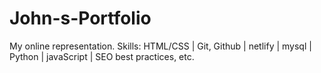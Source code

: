# John-s-Portfolio
My online representation.
Skills: HTML/CSS |
Git, Github |
netlify |
mysql |
Python |
javaScript |
SEO best practices, etc.

